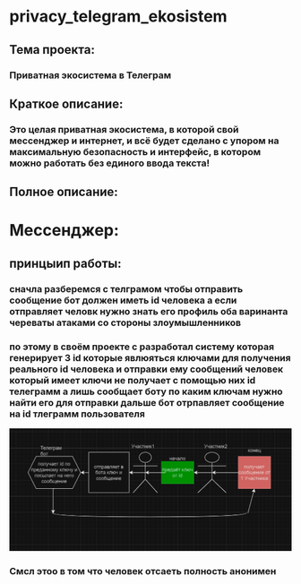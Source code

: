 # privacy_telegram_ekosistem

## Тема проекта:
### Приватная экосистема в Телеграм

## Краткое описание:
### Это целая приватная экосистема, в которой свой **мессенджер** и **интернет**, и всё будет сделано с упором на максимальную безопасность и интерфейс, в котором можно работать без единого ввода текста!

## Полное описание:
# Мессенджер:
## принцыип работы:
### сначла разберемся с телграмом чтобы отправить сообщение бот должен иметь id человека а если отправляет человк нужно знать его профиль оба варинанта череваты атаками со стороны злоумышленников
### по этому в своём проекте с разработал систему которая генерирует 3 id которые явлюяться ключами для получения реального id человека и отправки ему сообщений человек который имеет ключи не получает с помощью них id телеграмм а лишь сообщает боту по каким ключам нужно найти его для отправки дальше бот отрпавляет сообщение на id тлеграмм пользователя
![вот наглядная чертёж](https://github.com/Sergeiprogrammer/privacy_telegram_ekosistem/blob/main/messenger/images/photo_2024-07-31_00-00-25.jpg)
### Смсл этоо в том что человек отсаеть полность анонимен


